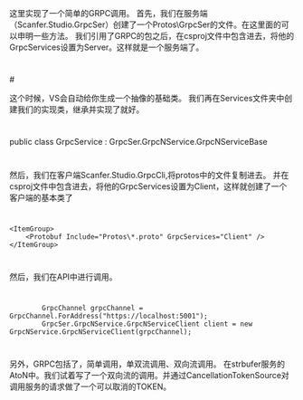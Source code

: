 ﻿这里实现了一个简单的GRPC调用。
首先，我们在服务端（Scanfer.Studio.GrpcSer）创建了一个Protos\GrpcSer的文件。在这里面的可以申明一些方法。
我们引用了GRPC的包之后，在csproj文件中包含进去，将他的GrpcServices设置为Server。这样就是一个服务端了。
  #
  <ItemGroup>
	  <Protobuf Include="Protos\*.proto" GrpcServices="Server" />
  </ItemGroup>
  #

  这个时候，VS会自动给你生成一个抽像的基础类。
  我们再在Services文件夹中创建我们的实现类，继承并实现了就好。
  #
  public class GrpcService : GrpcSer.GrpcNService.GrpcNServiceBase
  #

  然后，我们在客户端Scanfer.Studio.GrpcCli,将protos中的文件复制进去。
  并在csproj文件中包含进去，将他的GrpcServices设置为Client，这样就创建了一个客户端的基本类了
  #
  	<ItemGroup>
		<Protobuf Include="Protos\*.proto" GrpcServices="Client" />
	</ItemGroup>
  #

  然后，我们在API中进行调用。
  #
            GrpcChannel grpcChannel = GrpcChannel.ForAddress("https://localhost:5001");
            GrpcSer.GrpcNService.GrpcNServiceClient client = new GrpcNService.GrpcNServiceClient(grpcChannel);
  #


  另外，GRPC包括了，简单调用，单双流调用、双向流调用。
  在strbufer服务的AtoN中。我们试着写了一个双向流的调用。并通过CancellationTokenSource对调用服务的请求做了一个可以取消的TOKEN。


